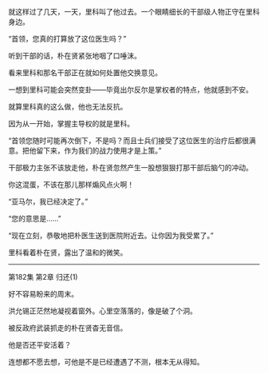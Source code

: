 就这样过了几天，一天，里科叫了他过去。一个眼睛细长的干部级人物正守在里科身边。

“首领，您真的打算放了这位医生吗？”

听到干部的话，朴在贤紧张地咽了口唾沫。

看来里科和那名干部正在就如何处置他交换意见。

一想到里科可能会突然变卦——毕竟出尔反尔是掌权者的特点，他就感到不安。

就算里科真的这么做，他也无法反抗。

因为从一开始，掌握主导权的就是里科。

“首领您随时可能再次倒下，不是吗？而且士兵们接受了这位医生的治疗后都很满意。把他留下来，作为我们的战力使用才是上策。”

干部极力主张不该放走他，朴在贤忽然产生一股想狠狠打那干部后脑勺的冲动。

你这混蛋，不该在那儿那样煽风点火啊！

“亚马尔，我已经决定了。”

“您的意思是……”

“现在立刻，恭敬地把朴医生送到医院附近去。让你因为我受累了。”

里科看着朴在贤，露出了温和的微笑。

***

第182集 第2章 归还(1)

好不容易盼来的周末。

洪允锡正茫然地凝视着窗外。心里空落落的，像是破了个洞。

被反政府武装抓走的朴在贤杳无音信。

他是否还平安活着？

连想都不愿去想，可他是不是已经遭遇了不测，根本无从得知。